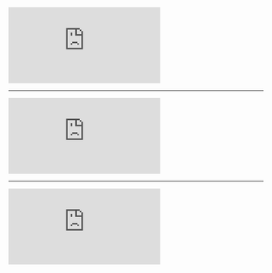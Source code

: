 ![Cyber Security Resume](https://jeremylaratro.link/CS/laratro_sec_resume.pdf)

---

![Software Engineering Resume](https://jeremylaratro.link/CS/laratro_se_resume.pdf)

---

![Security - two page](https://jeremylaratro.link/CS/laratro_resume_0423.pdf)
